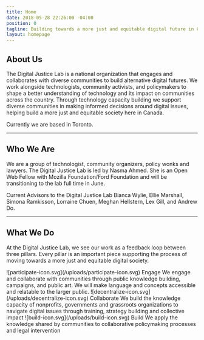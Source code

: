 ```yaml
---
title: Home
date: 2018-05-28 22:26:00 -04:00
position: 0
tagline: Building towards a more just and equitable digital future in Canada
layout: homepage
---
```


## About Us

The Digital Justice Lab is a national organization that engages and collaborates with diverse communities to build alternative digital futures. We work alongside technologists, community activists, and policymakers to shape a better understanding of technology and its impact on communities across the country. Through technology capacity building we support diverse communities in making informed decisions around digital issues, helping build a more just and equitable society here in Canada. 

Currently we are based in Toronto.

---

## Who We Are

We are a group of technologist, community organizers, policy wonks and lawyers. The Digital Justice Lab is led by Nasma Ahmed. She is an Open Web Fellow with Mozilla Foundation/Ford Foundation and will be transitioning to the lab full time in June. 

Current Advisors to the Digital Justice Lab 
Bianca Wylie, Ellie Marshall, Simona Ramkisson, Lorraine Chuen, Meghan Hellstern, Lex Gill, and Andrew Do.

---

## What We Do

At the Digital Justice Lab, we see our work as a feedback loop between three pillars. Every pillar is an important piece supporting the process of moving towards a more just and equitable digital society.

<gallery>

<item>
![participate-icon.svg](/uploads/participate-icon.svg)
Engage
We  engage and collaborate with communities through public knowledge building, campaigns, and public art. We will make language and concepts accessible and relatable to the larger public. 
</item>

<item>
![decentralize-icon.svg](/uploads/decentralize-icon.svg)
Collaborate
We build the knowledge capacity of nonprofits, governments and grassroots organizations to navigate digital issues through training, strategy building and collective impact
</item>

<item>
![build-icon.svg](/uploads/build-icon.svg)
Build
We apply the knowledge shared by communities to collaborative policymaking processes and legal intervention
</item>

</gallery>